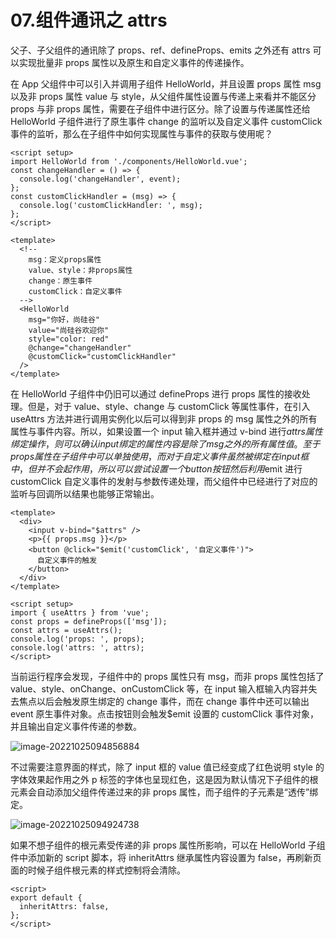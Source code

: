 # 07.组件通讯之 attrs

父子、子父组件的通讯除了 props、ref、defineProps、emits 之外还有 attrs 可以实现批量非 props 属性以及原生和自定义事件的传递操作。

在 App 父组件中可以引入并调用子组件 HelloWorld，并且设置 props 属性 msg 以及非 props 属性 value 与 style，从父组件属性设置与传递上来看并不能区分 props 与非 props 属性，需要在子组件中进行区分。除了设置与传递属性还给 HelloWorld 子组件进行了原生事件 change 的监听以及自定义事件 customClick 事件的监听，那么在子组件中如何实现属性与事件的获取与使用呢？

```vue
<script setup>
import HelloWorld from './components/HelloWorld.vue';
const changeHandler = () => {
  console.log('changeHandler', event);
};
const customClickHandler = (msg) => {
  console.log('customClickHandler: ', msg);
};
</script>

<template>
  <!--
    msg：定义props属性
    value、style：非props属性
    change：原生事件
    customClick：自定义事件
  -->
  <HelloWorld
    msg="你好，尚硅谷"
    value="尚硅谷欢迎你"
    style="color: red"
    @change="changeHandler"
    @customClick="customClickHandler"
  />
</template>
```

在 HelloWorld 子组件中仍旧可以通过 defineProps 进行 props 属性的接收处理。但是，对于 value、style、change 与 customClick 等属性事件，在引入 useAttrs 方法并进行调用实例化以后可以得到非 props 的 msg 属性之外的所有属性与事件内容。所以，如果设置一个 input 输入框并通过 v-bind 进行$attrs属性绑定操作，则可以确认input绑定的属性内容是除了msg之外的所有属性值。至于props属性在子组件中可以单独使用，而对于自定义事件虽然被绑定在input框中，但并不会起作用，所以可以尝试设置一个button按钮然后利用$emit 进行 customClick 自定义事件的发射与参数传递处理，而父组件中已经进行了对应的监听与回调所以结果也能够正常输出。

```vue
<template>
  <div>
    <input v-bind="$attrs" />
    <p>{{ props.msg }}</p>
    <button @click="$emit('customClick', '自定义事件')">
      自定义事件的触发
    </button>
  </div>
</template>

<script setup>
import { useAttrs } from 'vue';
const props = defineProps(['msg']);
const attrs = useAttrs();
console.log('props: ', props);
console.log('attrs: ', attrs);
</script>
```

当前运行程序会发现，子组件中的 props 属性只有 msg，而非 props 属性包括了 value、style、onChange、onCustomClick 等，在 input 输入框输入内容并失去焦点以后会触发原生绑定的 change 事件，而在 change 事件中还可以输出 event 原生事件对象。点击按钮则会触发$emit 设置的 customClick 事件对象，并且输出自定义事件传递的参数。

![image-20221025094856884](http://qn.chinavanes.com/qiniu_picGo/image-20221025094856884.png)

不过需要注意界面的样式，除了 input 框的 value 值已经变成了红色说明 style 的字体效果起作用之外 p 标签的字体也呈现红色，这是因为默认情况下子组件的根元素会自动添加父组件传递过来的非 props 属性，而子组件的子元素是“透传”绑定。

![image-20221025094924738](http://qn.chinavanes.com/qiniu_picGo/image-20221025094924738.png)

如果不想子组件的根元素受传递的非 props 属性所影响，可以在 HelloWorld 子组件中添加新的 script 脚本，将 inheritAttrs 继承属性内容设置为 false，再刷新页面的时候子组件根元素的样式控制将会清除。

```vue
<script>
export default {
  inheritAttrs: false,
};
</script>
```
